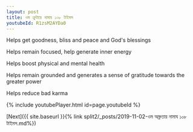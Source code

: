 ```yaml
---
layout: post
title: ওম ক্রুটায়ে নামায ১০৮ টাইমস
youtubeId: R1zsM2AYDa0
---
```

 
 
Helps get goodness, bliss and peace and God's blessings
 
Helps remain focused, help generate inner energy 
 
Helps boost physical and mental health 
 
Helps remain grounded and generates a sense of gratitude towards the greater power 
 
Helps reduce bad karma
 
 
 
 


{% include youtubePlayer.html id=page.youtubeId %}
 
[Next]({{ site.baseurl }}{% link  split2/_posts/2019-11-02-ওম অম্রুতায় নামায ১০৮ টাইমস.md%})
 
